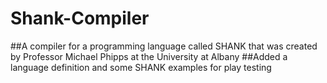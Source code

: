 # Shank-Compiler

##A compiler for a programming language called SHANK that was created by Professor Michael Phipps at the University at Albany
##Added a language definition and some SHANK examples for play testing

